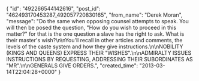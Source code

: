  {
   "id": "492266544142616",
   "post_id": "462493170453287_492057720830165",
   "from_name": "Derek Moran",
   "message": "Do the same when opposing counsel attempts to speak. You will then be posed the question, \"How do you wish to proceed in this matter?\" for that is the one question a slave has the right to ask. What is their master's wish?\n\nYou'll recall in other articles and comments, the levels of the caste system and how they give instructions.\n\nNOBILITY (KINGS AND QUEENS) EXPRESS THEIR \"WISHES\".\n\nADMIRALTY ISSUES INSTRUCTIONS BY REQUESTING, ADDRESSING THEIR SUBORDINATES AS \"MR\".\n\nGENERALS GIVE ORDERS.",
   "created_time": "2013-03-14T22:04:28+0000"
 }
